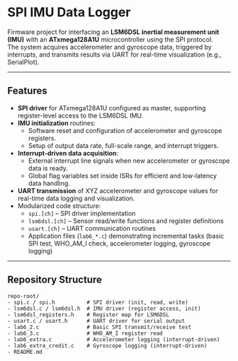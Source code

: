 # SPI IMU Data Logger

Firmware project for interfacing an **LSM6DSL inertial measurement unit (IMU)** with an **ATxmega128A1U** microcontroller using the SPI protocol.  
The system acquires accelerometer and gyroscope data, triggered by interrupts, and transmits results via UART for real-time visualization (e.g., SerialPlot).

---

## Features
- **SPI driver** for ATxmega128A1U configured as master, supporting register-level access to the LSM6DSL IMU.
- **IMU initialization** routines:
  - Software reset and configuration of accelerometer and gyroscope registers.
  - Setup of output data rate, full-scale range, and interrupt triggers.
- **Interrupt-driven data acquisition**:
  - External interrupt line signals when new accelerometer or gyroscope data is ready.
  - Global flag variables set inside ISRs for efficient and low-latency data handling.
- **UART transmission** of XYZ accelerometer and gyroscope values for real-time data logging and visualization.
- Modularized code structure:
  - `spi.[ch]` – SPI driver implementation
  - `lsm6dsl.[ch]` – Sensor read/write functions and register definitions
  - `usart.[ch]` – UART communication routines
  - Application files (`lab6_*.c`) demonstrating incremental tasks (basic SPI test, WHO_AM_I check, accelerometer logging, gyroscope logging)

---

## Repository Structure
```text
repo-root/
- spi.c / spi.h          # SPI driver (init, read, write)
- lsm6dsl.c / lsm6dsl.h  # IMU driver (register access, init)
- lsm6dsl_registers.h    # Register map for LSM6DSL
- usart.c / usart.h      # UART driver for serial output
- lab6_2.c               # Basic SPI transmit/receive test
- lab6_3.c               # WHO_AM_I register read
- lab6_extra.c           # Accelerometer logging (interrupt-driven)
- lab6_extra_credit.c    # Gyroscope logging (interrupt-driven)
- README.md
